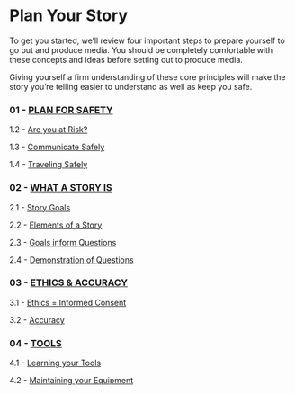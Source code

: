 # Plan Your Story

To get you started, we’ll review four important steps to prepare yourself to go out and produce
media. You should be completely comfortable with these concepts and ideas before setting out to produce media.

Giving yourself a firm understanding of these core principles will make the story you’re telling easier to understand as well as keep you safe.

### 01 - [PLAN FOR SAFETY](1-plan-for-safety)

1.2 - [Are you at Risk?](1-plan-for-safety/1-are-you-at-risk)

1.3 - [Communicate Safely](1-plan-for-safety/2-communicate-safely.md)

1.4 - [Traveling Safely](1-plan-for-safety/3-traveling-safely.md)

### 02 - [WHAT A STORY IS](2-what-a-story-is)

2.1 - [Story Goals](2-what-a-story-is/1-story-goals.md)

2.2 - [Elements of a Story](2-what-a-story-is/2-elements-of-a-story.md)

2.3 - [Goals inform Questions](2-what-a-story-is/3-goals-inform-questions.md)

2.4 - [Demonstration of Questions](2-what-a-story-is/4-demonstration-of-questions.md)

### 03 - [ETHICS & ACCURACY](../content/plan/3-0-ethicsAndAccuracy.md)

3.1 - [Ethics = Informed Consent](../content/plan/3-1-ethicsEqualsInformedConsent.md)

3.2 - [Accuracy](../content/plan/3-2-accuracy.md)

### 04 - [TOOLS](../content/plan/4-0-tools.md)

4.1 - [Learning your Tools](../content/plan/4-1-learningYourTools.md)

4.2 - [Maintaining your Equipment](../content/plan/4-2-maintainingYourEquipment.md)
